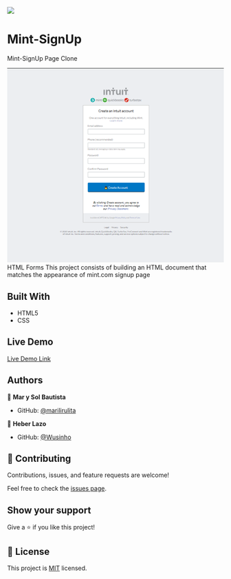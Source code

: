 ![](https://img.shields.io/badge/Microverse-blueviolet)

# Mint-SignUp

Mint-SignUp Page Clone

![screenshot](./images/Screenshot.png)
HTML Forms
This project consists of building an HTML document that matches the appearance of mint.com signup page

## Built With

- HTML5
- CSS

## Live Demo

[Live Demo Link](https://wusinho.github.io/Mint-SignUp/)

## Authors

👤 **Mar y Sol Bautista**

- GitHub: [@marilirulita](https://github.com/marilirulita)

👤 **Heber Lazo**

- GitHub: [@Wusinho](https://github.com/Wusinho)

## 🤝 Contributing

Contributions, issues, and feature requests are welcome!

Feel free to check the [issues page](https://github.com/Wusinho/Mint-SignUp/issues).

## Show your support

Give a ⭐️ if you like this project!

## 📝 License

This project is [MIT](LICENSE) licensed.
